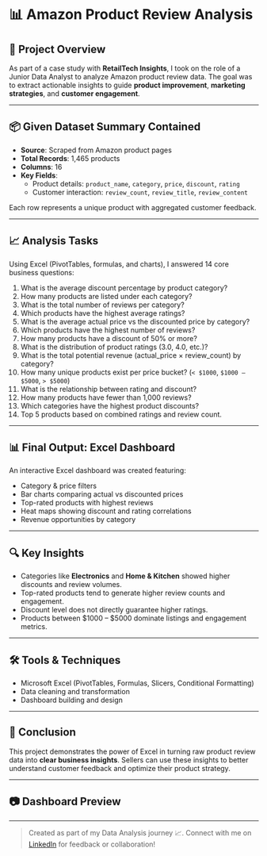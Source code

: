 # 📊 Amazon Product Review Analysis

## 🏢 Project Overview

As part of a case study with **RetailTech Insights**, I took on the role of a Junior Data Analyst to analyze Amazon product review data. The goal was to extract actionable insights to guide **product improvement**, **marketing strategies**, and **customer engagement**.

---

## 📦 Given Dataset Summary Contained

- **Source**: Scraped from Amazon product pages
- **Total Records**: 1,465 products
- **Columns**: 16
- **Key Fields**:
  - Product details: `product_name`, `category`, `price`, `discount`, `rating`
  - Customer interaction: `review_count`, `review_title`, `review_content`

Each row represents a unique product with aggregated customer feedback.

---

## 📈 Analysis Tasks

Using Excel (PivotTables, formulas, and charts), I answered 14 core business questions:

1. What is the average discount percentage by product category?
2. How many products are listed under each category?
3. What is the total number of reviews per category?
4. Which products have the highest average ratings?
5. What is the average actual price vs the discounted price by category?
6. Which products have the highest number of reviews?
7. How many products have a discount of 50% or more?
8. What is the distribution of product ratings (3.0, 4.0, etc.)?
9. What is the total potential revenue (actual_price × review_count) by category?
10. How many unique products exist per price bucket? (`< $1000`, `$1000 – $5000`, `> $5000`)
11. What is the relationship between rating and discount?
12. How many products have fewer than 1,000 reviews?
13. Which categories have the highest product discounts?
14. Top 5 products based on combined ratings and review count.

---

## 📊 Final Output: Excel Dashboard

An interactive Excel dashboard was created featuring:

- Category & price filters
- Bar charts comparing actual vs discounted prices
- Top-rated products with highest reviews
- Heat maps showing discount and rating correlations
- Revenue opportunities by category

---


## 🔍 Key Insights

- Categories like **Electronics** and **Home & Kitchen** showed higher discounts and review volumes.
- Top-rated products tend to generate higher review counts and engagement.
- Discount level does not directly guarantee higher ratings.
- Products between $1000 – $5000 dominate listings and engagement metrics.

---

## 🛠 Tools & Techniques

- Microsoft Excel (PivotTables, Formulas, Slicers, Conditional Formatting)
- Data cleaning and transformation
- Dashboard building and design

---

## 📌 Conclusion

This project demonstrates the power of Excel in turning raw product review data into **clear business insights**. Sellers can use these insights to better understand customer feedback and optimize their product strategy.

---

## 📷 Dashboard Preview 




---

> Created as part of my Data Analysis journey 📈. Connect with me on [LinkedIn](https://www.linkedin.com/in/festusson2525/) for feedback or collaboration!

